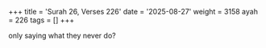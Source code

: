 +++
title = 'Surah 26, Verses 226'
date = '2025-08-27'
weight = 3158
ayah = 226
tags = []
+++

only saying what they never do?